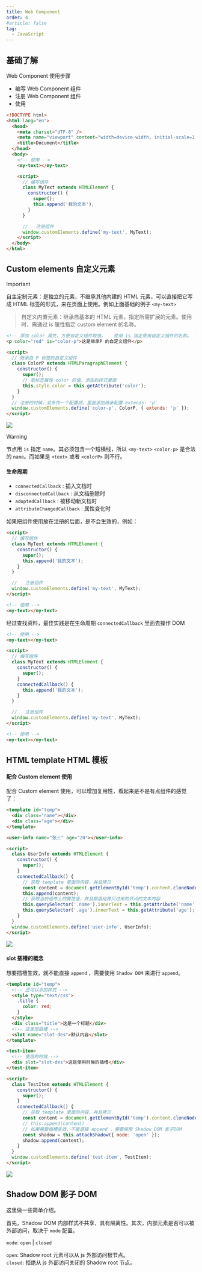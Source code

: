 ```yaml
---
title: Web Component
order: 4
#article: false
tag:
  - JavaScript
---
```


## 基础了解

Web Component 使用步骤

- 编写 Web Component 组件
- 注册 Web Component 组件
- 使用

```html
<!DOCTYPE html>
<html lang="en">
  <head>
    <meta charset="UTF-8" />
    <meta name="viewport" content="width=device-width, initial-scale=1.0" />
    <title>Document</title>
  </head>
  <body>
    <!-- 使用 -->
    <my-text></my-text>

    <script>
      // 编写组件
      class MyText extends HTMLElement {
        constructor() {
          super();
          this.append('我的文本');
        }
      }

      //   注册组件
      window.customElements.define('my-text', MyText);
    </script>
  </body>
</html>
```

## Custom elements 自定义元素

> [!important]
> 自主定制元素：是独立的元素，不继承其他内建的 HTML 元素，可以直接把它写成 HTML 标签的形式，来在页面上使用。例如上面基础的例子 `<my-text>`

> 自定义内置元素：继承自基本的 HTML 元素，指定所需扩展的元素。使用时，需通过 is 属性指定 custom element 的名称。

```html
<!-- 添加 color 属性，方便自定义组件取值。   使用 is 指定使用自定义组件的名称。 -->
<p color="red" is="color-p">这是继承P 的自定义组件</p>

<script>
  // 继承自 P 标签的自定义组件
  class ColorP extends HTMLParagraphElement {
    constructor() {
      super();
      // 取标签属性 color 的值，添加到样式里面
      this.style.color = this.getAttribute('color');
    }
  }
  // 注册的时候，会多传一个配置项，里面添加继承配置 extends: 'p'
  window.customElements.define('color-p', ColorP, { extends: 'p' });
</script>
```

![](images/node5.png)

> [!warning]
> 节点用 `is` 指定 `name`。其必须包含一个短横线，所以 `<my-text>` `<color-p>` 是合法的 `name`。而如果是 `<text>` 或者 `<colorP>` 则不行。

#### 生命周期

- `connectedCallback` : 插入文档时
- `disconnectedCallback` : 从文档删除时
- `adoptedCallback` : 被移动新文档时
- `attributeChangedCallback` : 属性变化时

如果把组件使用放在注册的后面，是不会生效的，例如：

```html
<script>
  // 编写组件
  class MyText extends HTMLElement {
    constructor() {
      super();
      this.append('我的文本');
    }
  }

  //   注册组件
  window.customElements.define('my-text', MyText);
</script>

<!-- 使用 -->
<my-text></my-text>
```

经过查找资料，最佳实践是在生命周期 `connectedCallback` 里面去操作 DOM

```html
<!-- 使用 -->
<my-text></my-text>

<script>
  // 编写组件
  class MyText extends HTMLElement {
    constructor() {
      super();
    }
    connectedCallback() {
      this.append('我的文本');
    }
  }

  //   注册组件
  window.customElements.define('my-text', MyText);
</script>

<!-- 使用 -->
<my-text></my-text>
```

## HTML template HTML 模板

#### 配合 Custom element 使用

配合 Custom element 使用，可以增加复用性，看起来是不是有点组件的感觉了：

```html
<template id="temp">
  <div class="name"></div>
  <div class="age"></div>
</template>

<user-info name="张三" age="20"></user-info>

<script>
  class UserInfo extends HTMLElement {
    constructor() {
      super();
    }
    connectedCallback() {
      // 获取 template 里面的内容，并且拷贝
      const content = document.getElementById('temp').content.cloneNode(true);
      this.append(content);
      // 获取当前组件上的属性值，并且赋值给拷贝过来的节点的文本内容
      this.querySelector('.name').innerText = this.getAttribute('name');
      this.querySelector('.age').innerText = this.getAttribute('age');
    }
  }
  window.customElements.define('user-info', UserInfo);
</script>
```

![](images/node6.png)

#### slot 插槽的概念

想要插槽生效，就不能直接 `append` ，需要使用 `Shadow DOM` 来进行 `append`。

```html
<template id="temp">
  <!-- 还可以添加样式 -->
  <style type="text/css">
    .title {
      color: red;
    }
  </style>
  <div class="title">这是一个标题</div>
  <!-- 这里是插槽 -->
  <slot name="slot-des">默认内容</slot>
</template>

<test-item>
  <!-- 使用的时候 -->
  <div slot="slot-des">这是使用时候的插槽</div>
</test-item>

<script>
  class TestItem extends HTMLElement {
    constructor() {
      super();
    }
    connectedCallback() {
      // 获取 template 里面的内容，并且拷贝
      const content = document.getElementById('temp').content.cloneNode(true);
      // this.append(content)
      // 如果需要插槽生效，不能直接 append ，需要使用 Shadow DOM 影子DOM
      const shadow = this.attachShadow({ mode: 'open' });
      shadow.append(content);
    }
  }
  window.customElements.define('test-item', TestItem);
</script>
```

![](images/node7.png)

## Shadow DOM 影子 DOM

这里做一些简单介绍。

首先，Shadow DOM 内部样式不共享，具有隔离性。其次，内部元素是否可以被外部访问，取决于 `mode` 配置。

`mode`: `open` | `closed`

`open`: Shadow root 元素可以从 js 外部访问根节点。  
`closed`: 拒绝从 js 外部访问关闭的 Shadow root 节点。
